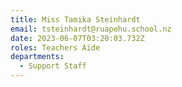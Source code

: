 ```yaml
---
title: Miss Tamika Steinhardt
email: tsteinhardt@ruapehu.school.nz
date: 2023-06-07T03:20:03.732Z
roles: Teachers Aide
departments:
  - Support Staff
---
```


